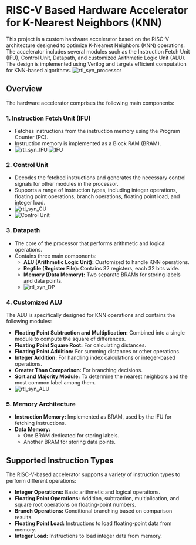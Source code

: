 # RISC-V Based Hardware Accelerator for K-Nearest Neighbors (KNN)

This project is a custom hardware accelerator based on the RISC-V architecture designed to optimize K-Nearest Neighbors (KNN) operations. The accelerator includes several modules such as the Instruction Fetch Unit (IFU), Control Unit, Datapath, and customized Arithmetic Logic Unit (ALU). The design is implemented using Verilog and targets efficient computation for KNN-based algorithms.
![rtl_syn_processor](https://github.com/user-attachments/assets/545df136-3819-4aca-88c6-1389a8bc4145)


## Overview

The hardware accelerator comprises the following main components:

### 1. **Instruction Fetch Unit (IFU)**
- Fetches instructions from the instruction memory using the Program Counter (PC).
- Instruction memory is implemented as a Block RAM (BRAM).
- ![rtl_syn_IFU](https://github.com/user-attachments/assets/7baddaf2-2deb-4110-80dc-d381837142a7)
![IFU](https://github.com/user-attachments/assets/167d4f22-d8fe-4f7e-a968-a7c8e0975dde)


### 2. **Control Unit**
- Decodes the fetched instructions and generates the necessary control signals for other modules in the processor.
- Supports a range of instruction types, including integer operations, floating point operations, branch operations, floating point load, and integer load.
- ![rtl_syn_CU](https://github.com/user-attachments/assets/2a1290a7-bf31-42a4-9b67-d4a2a214e876)
- ![Control Unit](https://github.com/user-attachments/assets/b8496976-498c-4dab-b3c0-02d77931b7a7)



### 3. **Datapath**
- The core of the processor that performs arithmetic and logical operations.
- Contains three main components:
  - **ALU (Arithmetic Logic Unit):** Customized to handle KNN operations.
  - **Regfile (Register File):** Contains 32 registers, each 32 bits wide.
  - **Memory (Data Memory):** Two separate BRAMs for storing labels and data points.
  - ![rtl_syn_DP](https://github.com/user-attachments/assets/2b1fd4a1-e757-4ad3-8385-0427f6a172ad)


### 4. **Customized ALU**
The ALU is specifically designed for KNN operations and contains the following modules:

- **Floating Point Subtraction and Multiplication:** Combined into a single module to compute the square of differences.
- **Floating Point Square Root:** For calculating distances.
- **Floating Point Addition:** For summing distances or other operations.
- **Integer Addition:** For handling index calculations or integer-based operations.
- **Greater Than Comparison:** For branching decisions.
- **Sort and Majority Module:** To determine the nearest neighbors and the most common label among them.
- ![rtl_syn_ALU](https://github.com/user-attachments/assets/7ae6564f-2a5e-47a5-971d-ac6542e327e9)


### 5. **Memory Architecture**
- **Instruction Memory:** Implemented as BRAM, used by the IFU for fetching instructions.
- **Data Memory:**
  - One BRAM dedicated for storing labels.
  - Another BRAM for storing data points.

## Supported Instruction Types

The RISC-V-based accelerator supports a variety of instruction types to perform different operations:

- **Integer Operations:** Basic arithmetic and logical operations.
- **Floating Point Operations:** Addition, subtraction, multiplication, and square root operations on floating-point numbers.
- **Branch Operations:** Conditional branching based on comparison results.
- **Floating Point Load:** Instructions to load floating-point data from memory.
- **Integer Load:** Instructions to load integer data from memory.
